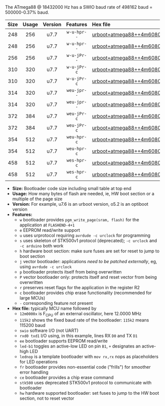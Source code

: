 The ATmega88 @ 18432000 Hz has a SWIO baud rate of 498162 baud = 500000-0.37% baud.

|Size|Usage|Version|Features|Hex file|
|:-:|:-:|:-:|:-:|:--|
|248|256|u7.7|`w-u-hpr--`|[urboot+atmega88++4m6080x++125k0_swio_rxd0_txd1_led+b5_hw.hex](https://raw.githubusercontent.com/stefanrueger/urboot.hex/main/mcus/atmega88/external_oscillator/fcpu++4m6080_Hz/br++125k0_bps/urboot+atmega88++4m6080x++125k0_swio_rxd0_txd1_led+b5_hw.hex)|
|248|256|u7.7|`w-u-hpr--`|[urboot+atmega88++4m6080x++125k0_swio_rxd0_txd1_lednop_hw.hex](https://raw.githubusercontent.com/stefanrueger/urboot.hex/main/mcus/atmega88/external_oscillator/fcpu++4m6080_Hz/br++125k0_bps/urboot+atmega88++4m6080x++125k0_swio_rxd0_txd1_lednop_hw.hex)|
|256|256|u7.7|`w-u-jPr--`|[urboot+atmega88++4m6080x++125k0_swio_rxd0_txd1.hex](https://raw.githubusercontent.com/stefanrueger/urboot.hex/main/mcus/atmega88/external_oscillator/fcpu++4m6080_Hz/br++125k0_bps/urboot+atmega88++4m6080x++125k0_swio_rxd0_txd1.hex)|
|310|320|u7.7|`w-u-jPr-c`|[urboot+atmega88++4m6080x++125k0_swio_rxd0_txd1_led+b5_fr_ce.hex](https://raw.githubusercontent.com/stefanrueger/urboot.hex/main/mcus/atmega88/external_oscillator/fcpu++4m6080_Hz/br++125k0_bps/urboot+atmega88++4m6080x++125k0_swio_rxd0_txd1_led+b5_fr_ce.hex)|
|310|320|u7.7|`w-u-jPr-c`|[urboot+atmega88++4m6080x++125k0_swio_rxd0_txd1_lednop_fr_ce.hex](https://raw.githubusercontent.com/stefanrueger/urboot.hex/main/mcus/atmega88/external_oscillator/fcpu++4m6080_Hz/br++125k0_bps/urboot+atmega88++4m6080x++125k0_swio_rxd0_txd1_lednop_fr_ce.hex)|
|314|320|u7.7|`weu-jpr--`|[urboot+atmega88++4m6080x++125k0_swio_rxd0_txd1_ee_led+b5.hex](https://raw.githubusercontent.com/stefanrueger/urboot.hex/main/mcus/atmega88/external_oscillator/fcpu++4m6080_Hz/br++125k0_bps/urboot+atmega88++4m6080x++125k0_swio_rxd0_txd1_ee_led+b5.hex)|
|314|320|u7.7|`weu-jpr--`|[urboot+atmega88++4m6080x++125k0_swio_rxd0_txd1_ee_lednop.hex](https://raw.githubusercontent.com/stefanrueger/urboot.hex/main/mcus/atmega88/external_oscillator/fcpu++4m6080_Hz/br++125k0_bps/urboot+atmega88++4m6080x++125k0_swio_rxd0_txd1_ee_lednop.hex)|
|372|384|u7.7|`weu-jPr-c`|[urboot+atmega88++4m6080x++125k0_swio_rxd0_txd1_ee_led+b5_fr_ce.hex](https://raw.githubusercontent.com/stefanrueger/urboot.hex/main/mcus/atmega88/external_oscillator/fcpu++4m6080_Hz/br++125k0_bps/urboot+atmega88++4m6080x++125k0_swio_rxd0_txd1_ee_led+b5_fr_ce.hex)|
|372|384|u7.7|`weu-jPr-c`|[urboot+atmega88++4m6080x++125k0_swio_rxd0_txd1_ee_lednop_fr_ce.hex](https://raw.githubusercontent.com/stefanrueger/urboot.hex/main/mcus/atmega88/external_oscillator/fcpu++4m6080_Hz/br++125k0_bps/urboot+atmega88++4m6080x++125k0_swio_rxd0_txd1_ee_lednop_fr_ce.hex)|
|354|512|u7.7|`weu-hpr-c`|[urboot+atmega88++4m6080x++125k0_swio_rxd0_txd1_ee_led+b5_fr_ce_hw.hex](https://raw.githubusercontent.com/stefanrueger/urboot.hex/main/mcus/atmega88/external_oscillator/fcpu++4m6080_Hz/br++125k0_bps/urboot+atmega88++4m6080x++125k0_swio_rxd0_txd1_ee_led+b5_fr_ce_hw.hex)|
|354|512|u7.7|`weu-hpr-c`|[urboot+atmega88++4m6080x++125k0_swio_rxd0_txd1_ee_lednop_fr_ce_hw.hex](https://raw.githubusercontent.com/stefanrueger/urboot.hex/main/mcus/atmega88/external_oscillator/fcpu++4m6080_Hz/br++125k0_bps/urboot+atmega88++4m6080x++125k0_swio_rxd0_txd1_ee_lednop_fr_ce_hw.hex)|
|458|512|u7.7|`wes-hpr-c`|[urboot+atmega88++4m6080x++125k0_swio_rxd0_txd1_ee_led+b5_fr_ce_stk500_hw.hex](https://raw.githubusercontent.com/stefanrueger/urboot.hex/main/mcus/atmega88/external_oscillator/fcpu++4m6080_Hz/br++125k0_bps/urboot+atmega88++4m6080x++125k0_swio_rxd0_txd1_ee_led+b5_fr_ce_stk500_hw.hex)|
|458|512|u7.7|`wes-hpr-c`|[urboot+atmega88++4m6080x++125k0_swio_rxd0_txd1_ee_lednop_fr_ce_stk500_hw.hex](https://raw.githubusercontent.com/stefanrueger/urboot.hex/main/mcus/atmega88/external_oscillator/fcpu++4m6080_Hz/br++125k0_bps/urboot+atmega88++4m6080x++125k0_swio_rxd0_txd1_ee_lednop_fr_ce_stk500_hw.hex)|

- **Size:** Bootloader code size including small table at top end
- **Usage:** How many bytes of flash are needed, ie, HW boot section or a multiple of the page size
- **Version:** For example, u7.6 is an urboot version, o5.2 is an optiboot version
- **Features:**
  + `w` bootloader provides `pgm_write_page(sram, flash)` for the application at `FLASHEND-4+1`
  + `e` EEPROM read/write support
  + `u` uses urprotocol requiring `avrdude -c urclock` for programming
  + `s` uses skeleton of STK500v1 protocol (deprecated); `-c urclock` and `-c arduino` both work
  + `h` hardware boot section: make sure fuses are set for reset to jump to boot section
  + `j` vector bootloader: applications *need to be patched externally*, eg, using `avrdude -c urclock`
  + `p` bootloader protects itself from being overwritten
  + `P` vector bootloader only: protects itself and reset vector from being overwritten
  + `r` preserves reset flags for the application in the register R2
  + `c` bootloader provides chip erase functionality (recommended for large MCUs)
  + `-` corresponding feature not present
- **Hex file:** typically MCU name followed by
  + `12m0000x` is F<sub>CPU</sub> of an external oscillator, here 12.0000 MHz
  + `115k2` shows the fixed baud rate of the bootloader: `115k2` means 115200 baud
  + `swio` software I/O (not UART)
  + `rxd0 txd1` I/O using, in this example, lines RX `D0` and TX `D1`
  + `ee` bootloader supports EEPROM read/write
  + `led-b1` toggles an active-low LED on pin `B1`, `+` designates an active-high LED
  + `lednop` is a template bootloader with `mov rx,rx` nops as placeholders for LED operations
  + `fr` bootloader provides non-essential code ("frills") for smoother error handling
  + `ce` bootloader provides a chip erase command
  + `stk500` uses deprecated STK500v1 protocol to communicate with bootloader
  + `hw` hardware supported bootloader: set fuses to jump to the HW boot section, not to reset vector
